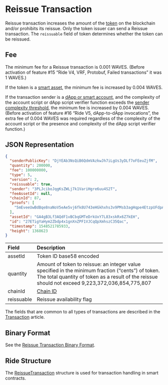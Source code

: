 # Reissue Transaction

Reissue transaction increases the amount of the [token](/en/blockchain/token/) on the blockchain and/or prohibits its reissue. Only the token issuer can send a Reissue transaction. The `reissuable` field of token determines whether the token can be reissued.

## Fee

The minimum fee for a Reissue transaction is 0.001 WAVES. (Before activation of feature #15 “Ride V4, VRF, Protobuf, Failed transactions” it was 1 WAVES.)

If the token is a [smart asset](/en/blockchain/token/smart-asset), the minimum fee is increased by 0.004 WAVES.

If the transaction sender is a [dApp or smart account](/en/blockchain/account/dapp), and the complexity of the account script or dApp script verifier function exceeds the [sender complexity threshold](/en/ride/limits/), the minimum fee is increased by 0.004 WAVES. (Before activation of feature #16 “Ride V5, dApp-to-dApp invocations”, the extra fee of 0.004 WAVES was required regardless of the complexity of the account script or the presence and complexity of the dApp script verifier function.)

## JSON Representation

```json
{
  "senderPublicKey": "DjYEAb3NsQiB6QdmVAzkwJh7iLgUs3yDLf7oFEeuZjfM",
  "quantity": 200000,
  "fee": 100000000,
  "type": 5,
  "version": 2,
  "reissuable": true,
  "sender": "3PLJciboJqgKsZWLj7k1VariHgre6uu4S2T",
  "feeAssetId": null,
  "chainId": 87,
  "proofs": [
    "5mEveeUwBdBqe8naNoV5eAe5vj6fk8U743eHGkhxhs3v9PMsb3agHqpe4EtzpUFdpASJegXyjrGSbynZg557cnSq"
  ],
  "assetId": "GA4gB3Lf3AQdF1vBCbqGMTeDrkUxY7L83xskRx6Z7kEH",
  "id": "27ETigYaHym2Zbdp4x1gnXnZPF1VJCqQpXmhszC35Qac",
  "timestamp": 1548521785933,
  "height": 1368623
}
```

| Field | Description |
| :--- | :--- |
| assetId | Token ID base58 encoded |
| quantity | Amount of token to reissue: an integer value specified in the minimum fraction (“cents”) of token. The total quantity of token as a result of the reissue should not exceed 9,223,372,036,854,775,807 |
| chainId | [Chain ID](/en/blockchain/blockchain-network/#chain-id) |
| reissuable | Reissue availability flag |

The fields that are common to all types of transactions are described in the [Transaction](/en/blockchain/transaction/#json-representation) article.

## Binary Format

See the [Reissue Transaction Binary Format](/en/blockchain/binary-format/transaction-binary-format/reissue-transaction-binary-format).

## Ride Structure

The [ReissueTransaction](/en/ride/structures/transaction-structures/reissue-transaction) structure is used for transaction handling in smart contracts.
